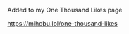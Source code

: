 Added to my One Thousand Likes page

[<span class="invisible">https://</span><span class="">mihobu.lol/one-thousand-likes</span><span class="invisible"></span>](https://mihobu.lol/one-thousand-likes)